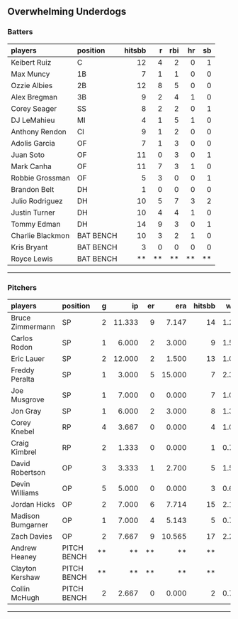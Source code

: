 ## Overwhelming Underdogs

### Batters

 
|players          |position  | hitsbb|  r| rbi| hr| sb| 
|:----------------|:---------|------:|--:|---:|--:|--:| 
|Keibert Ruiz     |C         |     12|  4|   2|  0|  1| 
|Max Muncy        |1B        |      7|  1|   1|  0|  0| 
|Ozzie Albies     |2B        |     12|  8|   5|  0|  0| 
|Alex Bregman     |3B        |      9|  2|   4|  1|  0| 
|Corey Seager     |SS        |      8|  2|   2|  0|  1| 
|DJ LeMahieu      |MI        |      4|  1|   5|  1|  0| 
|Anthony Rendon   |CI        |      9|  1|   2|  0|  0| 
|Adolis Garcia    |OF        |      7|  1|   3|  0|  0| 
|Juan Soto        |OF        |     11|  0|   3|  0|  1| 
|Mark Canha       |OF        |     11|  7|   3|  1|  0| 
|Robbie Grossman  |OF        |      5|  3|   0|  0|  1| 
|Brandon Belt     |DH        |      1|  0|   0|  0|  0| 
|Julio Rodriguez  |DH        |     10|  5|   7|  3|  2| 
|Justin Turner    |DH        |     10|  4|   4|  1|  0| 
|Tommy Edman      |DH        |     14|  9|   3|  0|  1| 
|Charlie Blackmon |BAT BENCH |     10|  3|   2|  1|  0| 
|Kris Bryant      |BAT BENCH |      3|  0|   0|  0|  0| 
|Royce Lewis      |BAT BENCH |     **| **|  **| **| **| 

* * *

### Pitchers

 
|players           |position    |  g|     ip| er|    era| hitsbb|  whip| so|  w| sv| 
|:-----------------|:-----------|--:|------:|--:|------:|------:|-----:|--:|--:|--:| 
|Bruce Zimmermann  |SP          |  2| 11.333|  9|  7.147|     14| 1.235|  7|  0|  0| 
|Carlos Rodon      |SP          |  1|  6.000|  2|  3.000|      9| 1.500|  6|  0|  0| 
|Eric Lauer        |SP          |  2| 12.000|  2|  1.500|     13| 1.083|  6|  2|  0| 
|Freddy Peralta    |SP          |  1|  3.000|  5| 15.000|      7| 2.333|  2|  0|  0| 
|Joe Musgrove      |SP          |  1|  7.000|  0|  0.000|      7| 1.000|  4|  1|  0| 
|Jon Gray          |SP          |  1|  6.000|  2|  3.000|      8| 1.333|  4|  0|  0| 
|Corey Knebel      |RP          |  4|  3.667|  0|  0.000|      4| 1.091|  3|  1|  1| 
|Craig Kimbrel     |RP          |  2|  1.333|  0|  0.000|      1| 0.750|  3|  0|  2| 
|David Robertson   |OP          |  3|  3.333|  1|  2.700|      5| 1.500|  5|  0|  1| 
|Devin Williams    |OP          |  5|  5.000|  0|  0.000|      3| 0.600|  9|  0|  2| 
|Jordan Hicks      |OP          |  2|  7.000|  6|  7.714|     15| 2.143|  8|  0|  0| 
|Madison Bumgarner |OP          |  1|  7.000|  4|  5.143|      5| 0.714|  7|  0|  0| 
|Zach Davies       |OP          |  2|  7.667|  9| 10.565|     17| 2.217|  4|  0|  0| 
|Andrew Heaney     |PITCH BENCH | **|     **| **|     **|     **|    **| **| **| **| 
|Clayton Kershaw   |PITCH BENCH | **|     **| **|     **|     **|    **| **| **| **| 
|Collin McHugh     |PITCH BENCH |  2|  2.667|  0|  0.000|      2| 0.750|  0|  0|  0| 


* * *


